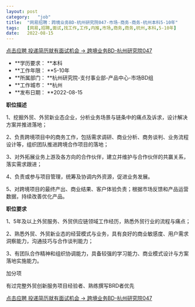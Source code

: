 ```yaml
---
layout:	post
category:	"job"
title:	"网易招聘：跨境业务BD-杭州研究院047-市场-商务-商务-杭州本科5-10年"
tags:	[网易,招聘,面试,找工作,工作,内推,市场,商务,商务,杭州,本科,5-10年]
date:	2022-08-15
---
```


[点击应聘 投递简历就有面试机会 ->  跨境业务BD-杭州研究院047](http://mobile.bole.netease.com/bole/boleDetail?id=41815&employeeId=346f03c3cda5f04c&key=all)



- **学历要求： **本科
- **工作年限： **5-10年
- **所属部门： **杭州研究院-支付事业部-产品中心-市场BD组
- **工作城市： **杭州
- **发布日期： **2022-08-15



**职位描述**

1、挖掘外贸、外贸新业态企业，分析业务场景与链条中的痛点及诉求，设计解决方案并推进落地；

2、负责跨境项目中的商务工作，包括需求调研、商业分析、商务谈判、业务流程设计等，组织团队推进跨境合作项目的落地；

3、对外拓展业务上游及各方向的合作伙伴，建立并维护与合作伙伴的共赢关系，落实需求跟进；

4、负责或参与项目管理，统筹及协调内外资源，促进业务发展。

5、对跨境项目的最终产出、商业结果、客户体验负责；根据市场反馈和产品运营数据，持续改善优化产品。



**职位要求**

1、5年及以上外贸服务、外贸供应链领域工作经历，熟悉外贸行业的流程与痛点；

2、熟悉外贸、外贸新业态的经营模式与业务，具有良好的商业敏感度、用户需求洞察能力，沟通技巧与合作谈判能力；

3、有团队合作精神和组织协调能力，具备较强的学习能力、商业模式设计与方案落地实施能力。

加分项

有过完整外贸创新服务项目经验者、熟练撰写BRD者优先



[点击应聘 投递简历就有面试机会 ->  跨境业务BD-杭州研究院047](http://mobile.bole.netease.com/bole/boleDetail?id=41815&employeeId=346f03c3cda5f04c&key=all)